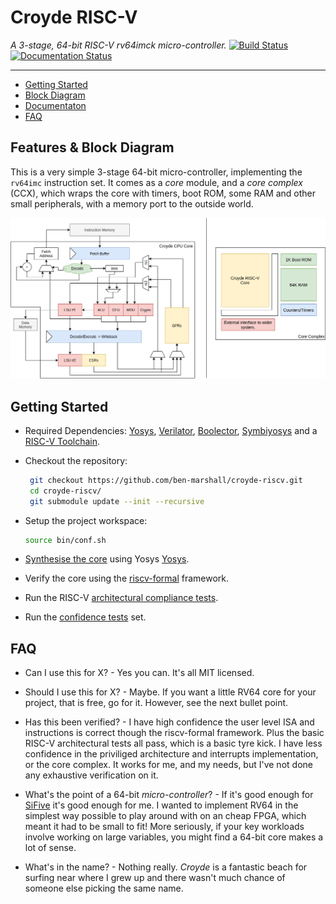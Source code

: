
# Croyde RISC-V

*A 3-stage, 64-bit RISC-V rv64imck micro-controller.*
[![Build Status](https://www.travis-ci.com/ben-marshall/croyde-riscv.svg?branch=master)](https://www.travis-ci.com/ben-marshall/croyde-riscv)
[![Documentation Status](https://readthedocs.org/projects/croyde-riscv/badge/?version=latest)](https://croyde-riscv.readthedocs.io/en/latest/?badge=latest)

---

- [Getting Started](#Getting-Started)
- [Block Diagram](#Block-Diagram)
- [Documentaton](docs/)
- [FAQ](#FAQ)

## Features & Block Diagram

This is a very simple 3-stage 64-bit micro-controller, implementing the
`rv64imc` instruction set.
It comes as a *core* module, and a *core complex* (CCX), which wraps the
core with timers, boot ROM, some RAM and other small peripherals, with
a memory port to the outside world.

![Block Diagram](docs/pipeline-diagram.png)

## Getting Started

- Required Dependencies:
  [Yosys](http://www.clifford.at/yosys/documentation.html),
  [Verilator](https://www.veripool.org/projects/verilator/wiki/Intro),
  [Boolector](https://boolector.github.io/),
  [Symbiyosys](https://symbiyosys.readthedocs.io/en/latest/)
  and a
  [RISC-V Toolchain](https://github.com/riscv/riscv-gnu-toolchain).

- Checkout the repository:
  ```sh
   git checkout https://github.com/ben-marshall/croyde-riscv.git
   cd croyde-riscv/
   git submodule update --init --recursive
  ```

- Setup the project workspace:
  ```sh
  source bin/conf.sh
  ```

- [Synthesise the core](docs/flows-synthesis.md) using Yosys
  [Yosys](http://www.clifford.at/yosys/documentation.html).

- Verify the core using the 
  [riscv-formal](docs/flows-riscv-formal.md)
  framework.

- Run the RISC-V
  [architectural compliance tests](docs/flows-arch-tests.md).

- Run the [confidence tests](docs/flows-unit-tests.md) set.


## FAQ

- Can I use this for X? - Yes you can. It's all MIT licensed.

- Should I use this for X? - Maybe. If you want a little RV64 core
  for your project, that is free, go for it. However, see the next bullet
  point.

- Has this been verified? - I have high confidence the user level
  ISA and instructions is correct though the riscv-formal framework.
  Plus the basic RISC-V architectural tests all pass, which is a basic
  tyre kick. I have less confidence in the priviliged architecture
  and interrupts implementation, or the core complex. It works for me,
  and my needs, but I've not done any exhaustive verification on it.

- What's the point of a 64-bit *micro-controller*? - If it's good enough
  for [SiFive](https://www.sifive.com/cores/s21) 
  it's good enough for me. I wanted to implement RV64 in the
  simplest way possible to play around with on an cheap FPGA, which meant it
  had to be small to fit! More seriously, if your key workloads involve
  working on large variables, you might find a 64-bit core makes a lot
  of sense.

- What's in the name? - Nothing really. *Croyde* is a fantastic beach for
  surfing near where I grew up and there wasn't much chance of someone
  else picking the same name.

